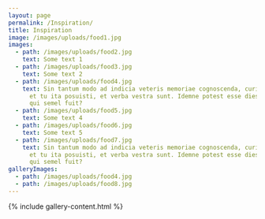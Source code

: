 ```yaml
---
layout: page
permalink: /Inspiration/
title: Inspiration
image: /images/uploads/food1.jpg
images:
  - path: /images/uploads/food2.jpg
    text: Some text 1
  - path: /images/uploads/food3.jpg
    text: Some text 2
  - path: /images/uploads/food4.jpg
    text: Sin tantum modo ad indicia veteris memoriae cognoscenda, curiosorum. Haec
      et tu ita posuisti, et verba vestra sunt. Idemne potest esse dies saepius,
      qui semel fuit?
  - path: /images/uploads/food5.jpg
    text: Some text 4
  - path: /images/uploads/food6.jpg
    text: Some text 5
  - path: /images/uploads/food7.jpg
    text: Sin tantum modo ad indicia veteris memoriae cognoscenda, curiosorum. Haec
      et tu ita posuisti, et verba vestra sunt. Idemne potest esse dies saepius,
      qui semel fuit?
galleryImages:
  - path: /images/uploads/food4.jpg
  - path: /images/uploads/food8.jpg
---
```

 
{% include gallery-content.html %}
